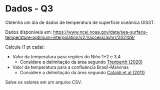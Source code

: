 # Dados - Q3

Obtenha um dia de dados de temperatura de superfície oceânica OISST.

Dados disponíveis em:
https://www.ncei.noaa.gov/data/sea-surface-temperature-optimum-interpolation/v2.1/access/avhrr/202109/

Calcule (1 pt cada):

- Valor da temperatura para regiões do Niño 1+2 e 3.4
  - Considere a delimitação da área segundo [Trenberth (2020)](https://climatedataguide.ucar.edu/climate-data/nino-sst-indices-nino-12-3-34-4-oni-and-tni)
- Valor da temperatura para a confluência Brasil-Malvinas
  - Considere a delimitação da área segundo [Cataldi et al (2011)](https://www.scielo.br/j/rbmet/a/TmNk6J3bcqGC85hvgfPzkJj/?lang=pt)

Salve os valores em um arquivo CSV.
